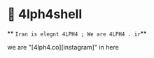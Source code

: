 # 🐺 4lph4shell

** `Iran is elegnt 4LPH4 ; We are 4LPH4 . ir`**

we are "[4lph4.co][instagram]" in here
